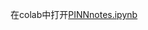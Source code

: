 在colab中打开[PINNnotes.ipynb](https://colab.research.google.com/github/PLANCK234/2025AI4S_PDE/blob/main/PINNnotes.ipynb)
